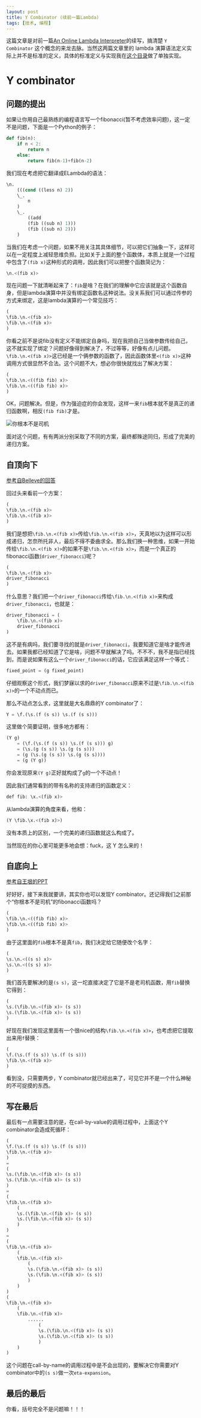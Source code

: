 ```yaml
---
layout: post
title: Y Combinator (续前一篇Lambda)
tags: [技术, 编程]
---
```


这篇文章是对前一篇[An Online Lambda Interpreter](/2017-09-07-lambda-qlcoder)的续写，搞清楚 `Y Combinator` 这个概念的来龙去脉。当然这两篇文章里的 lambda 演算语法定义实际上并不是标准的定义，具体的标准定义与实现我在[这个目录](https://github.com/rbee3u/lambda-erlang)做了单独实现。

<!--more-->

# Y combinator
## 问题的提出
如果让你用自己最熟练的编程语言写一个fibonacci(暂不考虑效率问题)，这一定不是问题，下面是一个Python的例子：
```python
def fib(n):
    if n < 2:
        return n
    else:
        return fib(n-1)+fib(n-2)
```
我们现在考虑把它翻译成ELambda的语法：
```lisp
\n.
    (((cond ((less n) 2))
    \_.
        n
    )
    \_.
        ((add
        (fib ((sub n) 1)))
        (fib ((sub n) 2)))
    )
```
当我们在考虑一个问题，如果不用关注其具体细节，可以把它们抽象一下，这样可以在一定程度上减轻思维负担。比如关于上面的整个函数体，本质上就是一个过程中包含了`(fib x)`这种形式的调用，因此我们可以把整个函数简记为：
```lisp
\n.<(fib x)>
```
现在问题一下就清晰起来了：`fib`是啥？在我们的理解中它应该就是这个函数自身，但是lambda演算中并没有绑定函数名这种说法。没关系我们可以通过传参的方式来绑定，这是lambda演算的一个常见技巧：
```lisp
(
\fib.\n.<(fib x)>
\fib.\n.<(fib x)>
)
```
你看之前不是说fib没有定义不能绑定自身吗，现在我把自己当做参数传给自己，这不就实现了绑定？问题好像得到解决了，不过等等，好像有点儿问题。`\fib.\n.<(fib x)>`这已经是一个俩参数的函数了，因此函数体里`<(fib x)>`这种调用方式很显然不合法。这个问题不大，想必你很快就找出了解决方案：
```lisp
(
\fib.\n.<((fib fib) x)>
\fib.\n.<((fib fib) x)>
)
```
OK，问题解决。但是，作为强迫症的你会发现，这样一来`fib`根本就不是真正的递归函数啊，相反`(fib fib)`才是。

![你根本不是司机](/assets/img/20191120-old-driver.jpg)

面对这个问题，有有两派分别采取了不同的方案，最终都殊途同归，形成了完美的递归方案。


## 自顶向下
[参考自Belleve的回答](http://zhihu.com/question/21099081/answer/23893046)

回过头来看前一个方案：
```lisp
(
\fib.\n.<(fib x)>
\fib.\n.<(fib x)>
)
```
我们是想把`\fib.\n.<(fib x)>`传给`\fib.\n.<(fib x)>`，天真地以为这样可以形成递归，怎奈所托非人，最后不得不委曲求全。那么我们换一种思维，如果一开始传给`\fib.\n.<(fib x)>`的如果不是`\fib.\n.<(fib x)>`，而是一个真正的fibonacci函数(`driver_fibonacci`)呢？
```lisp
(
\fib.\n.<(fib x)>
driver_fibonacci
)
```
什么意思？我们把一个`driver_fibonacci`传给`\fib.\n.<(fib x)>`来构成`driver_fibonacci`，也就是：
```lisp
driver_fibonacci = (
    \fib.\n.<(fib x)>
    driver_fibonacci
)
```
这不是有病吗，我们要寻找的就是`driver_fibonacci`，我要知道它是啥才能传进去。如果我都已经知道了它是啥，问题不早就解决了吗。不不不，我不是指已经找到，而是说如果有这么一个`driver_fibonacci`的话，它应该满足这样一个等式：
```lisp
fixed_point = (g fixed_point)
```
仔细观察这个形式，我们梦寐以求的`driver_fibonacci`原来不过是`\fib.\n.<(fib x)>`的一个不动点而已。

那么不动点怎么求，这里就是大名鼎鼎的Y combinator了：
```lisp
Y = \f.(\s.(f (s s)) \s.(f (s s)))
```
这里做个简要证明，很多地方都有：
```lisp
(Y g)
    = (\f.(\s.(f (s s)) \s.(f (s s))) g)
    = (\s.(g (s s)) \s.(g (s s)))
    = (g (\s.(g (s s)) \s.(g (s s))))
    = (g (Y g))
```
你会发现原来`(Y g)`正好就构成了`g`的一个不动点！

因此我们通常看到的带有名称的支持递归的函数定义：
```lisp
def fib: \x.<(fib x)>
```
从lambda演算的角度来看，他和：
```lisp
(Y \fib.\x.<(fib x)>)
```
没有本质上的区别，一个完美的递归函数就这么构成了。

当然现在的你心里可能更多地会想：fuck，这 Y 怎么来的！


## 自底向上
[参考自王垠的PPT](http://www.slideshare.net/yinwang0/reinventing-the-ycombinator)

好好好，接下来我就要讲，其实你也可以发现Y combinator。还记得我们之前那个“你根本不是司机”的fibonacci函数吗？
```lisp
(
\fib.\n.<((fib fib) x)>
\fib.\n.<((fib fib) x)>
)
```
由于这里面的`fib`根本不是真`fib`，我们决定给它随便改个名字：
```lisp
(
\s.\n.<((s s) x)>
\s.\n.<((s s) x)>
)
```
我们首先要解决的是`(s s)`，这一坨直接决定了它是不是老司机函数，用`fib`替换它得到：
```lisp
(
\s.(\fib.\n.<(fib x)> (s s))
\s.(\fib.\n.<(fib x)> (s s))
)
```
好现在我们发现这里面有一个很nice的结构`\fib.\n.<(fib x)>`，也考虑把它提取出来用`f`替换：
```lisp
(
\f.(\s.(f (s s)) \s.(f (s s)))
\fib.\n.<(fib x)>
)
```
看到没，只需要两步，Y combinator就已经出来了，可见它并不是一个什么神秘的不可捉摸的东西。


## 写在最后
最后有一点需要注意的是，在call-by-value的调用过程中，上面这个Y combinator会造成死循环：
```lisp
(
\f.(\s.(f (s s)) \s.(f (s s)))
\fib.\n.<(fib x)>
)
=
(
\s.(\fib.\n.<(fib x)> (s s))
\s.(\fib.\n.<(fib x)> (s s))
)
=
(
\fib.\n.<(fib x)>
    (
    \s.(\fib.\n.<(fib x)> (s s))
    \s.(\fib.\n.<(fib x)> (s s))
    )
)
=
(
\fib.\n.<(fib x)>
    (
    \fib.\n.<(fib x)>
        (
        \s.(\fib.\n.<(fib x)> (s s))
        \s.(\fib.\n.<(fib x)> (s s))
        )
    )
)
(
\fib.\n.<(fib x)>
    (
    \fib.\n.<(fib x)>
        ......
            (
            \s.(\fib.\n.<(fib x)> (s s))
            \s.(\fib.\n.<(fib x)> (s s))
            )
    )
)
```
这个问题在call-by-name的调用过程中是不会出现的，要解决它你需要对Y combinator中的`(s s)`做一次`eta-expansion`。


## 最后的最后
你看，括号完全不是问题嘛！！！

